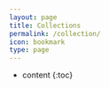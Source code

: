 ```yaml
---
layout: page
title: Collections
permalink: /collection/
icon: bookmark
type: page
---
```


* content {:toc}

